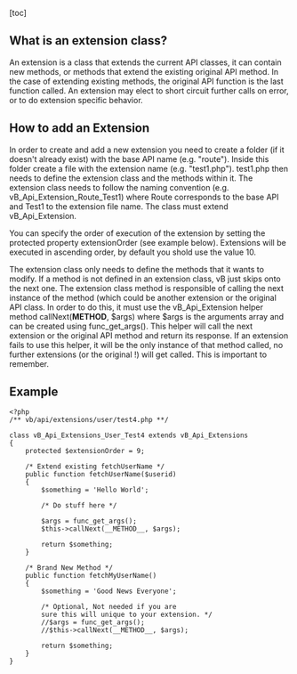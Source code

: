 [toc]

## What is an extension class?
An extension is a class that extends the current API classes, it can contain new methods, or methods that extend the existing original API method. In the case of extending existing methods, the original API function is the last function called. An extension may elect to short circuit further calls on error, or to do extension specific behavior.



## How to add an Extension
In order to create and add a new extension you need to create a folder (if it doesn't already exist) with the base API name (e.g. "route"). Inside this folder create a file with the extension name (e.g. "test1.php"). test1.php then needs to define the extension class and the methods within it.
The extension class needs to follow the naming convention (e.g. vB_Api_Extension_Route_Test1) where Route corresponds to the base API and Test1 to the extension file name. The class must extend vB_Api_Extension.

You can specify the order of execution of the extension by setting the protected property extensionOrder (see example below). Extensions will be executed in ascending order, by default you shold use the value 10.

The extension class only needs to define the methods that it wants to modify. If a method is not defined in an extension class, vB just skips onto the next one.
The extension class method is responsible of calling the next instance of the method (which could be another extension or the original API class. In order to do this, it must use the vB_Api_Extension helper method callNext(__METHOD__, $args) where $args is the arguments array and can be created using func_get_args(). This helper will call the next extension or the original API method and return its response. If an extension fails to use this helper, it will be the only instance of that method called, no further extensions (or the original !) will get called. This is important to remember.

## Example

```
<?php 
/** vb/api/extensions/user/test4.php **/

class vB_Api_Extensions_User_Test4 extends vB_Api_Extensions
{
	protected $extensionOrder = 9;

	/* Extend existing fetchUserName */ 
	public function fetchUserName($userid)
	{ 
		$something = 'Hello World';

		/* Do stuff here */

		$args = func_get_args(); 
		$this->callNext(__METHOD__, $args);

		return $something; 
	}

	/* Brand New Method */ 
	public function fetchMyUserName() 
	{ 
		$something = 'Good News Everyone';

		/* Optional, Not needed if you are
		sure this will unique to your extension. */
		//$args = func_get_args(); 
		//$this->callNext(__METHOD__, $args);

		return $something; 
	} 
}
```